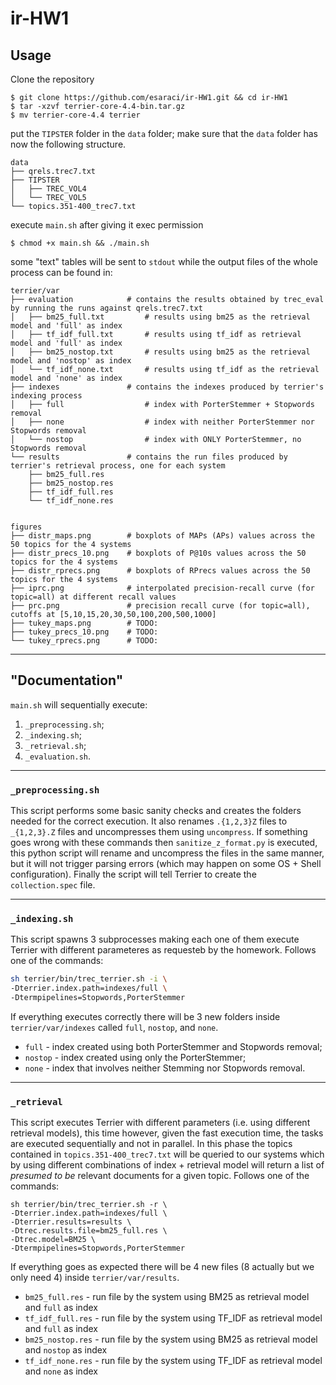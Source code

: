 # ir-HW1

## Usage

Clone the repository
```
$ git clone https://github.com/esaraci/ir-HW1.git && cd ir-HW1
$ tar -xzvf terrier-core-4.4-bin.tar.gz
$ mv terrier-core-4.4 terrier
```
put the `TIPSTER` folder in the `data` folder; make sure that the `data` folder has now the following structure.

```
data
├── qrels.trec7.txt
├── TIPSTER
│   ├── TREC_VOL4
│   └── TREC_VOL5
└── topics.351-400_trec7.txt
```

execute `main.sh` after giving it exec permission
```
$ chmod +x main.sh && ./main.sh
```

some "text" tables will be sent to `stdout` while the output files of the whole process can be found in:

```
terrier/var
├── evaluation            # contains the results obtained by trec_eval by running the runs against qrels.trec7.txt 
│   ├── bm25_full.txt         # results using bm25 as the retrieval model and 'full' as index
│   ├── tf_idf_full.txt       # results using tf_idf as retrieval model and 'full' as index
│   ├── bm25_nostop.txt       # results using bm25 as the retrieval model and 'nostop' as index
│   └── tf_idf_none.txt       # results using tf_idf as the retrieval model and 'none' as index
├── indexes               # contains the indexes produced by terrier's indexing process
│   ├── full                  # index with PorterStemmer + Stopwords removal
│   ├── none                  # index with neither PorterStemmer nor Stopwords removal
│   └── nostop                # index with ONLY PorterStemmer, no Stopwords removal
└── results               # contains the run files produced by terrier's retrieval process, one for each system
    ├── bm25_full.res    
    ├── bm25_nostop.res
    ├── tf_idf_full.res
    └── tf_idf_none.res


figures
├── distr_maps.png        # boxplots of MAPs (APs) values across the 50 topics for the 4 systems
├── distr_precs_10.png    # boxplots of P@10s values across the 50 topics for the 4 systems
├── distr_rprecs.png      # boxplots of RPrecs values across the 50 topics for the 4 systems
├── iprc.png              # interpolated precision-recall curve (for topic=all) at different recall values
├── prc.png               # precision recall curve (for topic=all), cutoffs at [5,10,15,20,30,50,100,200,500,1000]
├── tukey_maps.png        # TODO:
├── tukey_precs_10.png    # TODO:
└── tukey_rprecs.png      # TODO:
```

___

## "Documentation"

`main.sh` will sequentially execute:

1. `_preprocessing.sh`;
1. `_indexing.sh`;
1. `_retrieval.sh`;
1. `_evaluation.sh`.
___

### `_preprocessing.sh`
This script performs some basic sanity checks and creates the folders needed for the correct execution. It also renames `.{1,2,3}Z` files to `_{1,2,3}.Z` files and uncompresses them  using `uncompress`. If something goes wrong with these commands then `sanitize_z_format.py` is executed, this python script will rename and uncompress the files in the same manner, but it will not trigger parsing errors (which may happen on some OS + Shell configuration). Finally the script will tell Terrier to create the `collection.spec` file.

___

### `_indexing.sh`
This script spawns 3 subprocesses making each one of them execute Terrier with different parameteres as requesteb by the homework. Follows one of the commands:
```bash
sh terrier/bin/trec_terrier.sh -i \
-Dterrier.index.path=indexes/full \
-Dtermpipelines=Stopwords,PorterStemmer  
```
If everything executes correctly there will be 3 new folders inside `terrier/var/indexes` called `full`, `nostop`, and `none`. 

- `full` - index created using both PorterStemmer and Stopwords removal;
- `nostop` - index created using only the PorterStemmer;
- `none` - index that involves neither Stemming nor Stopwords removal.

___

### `_retrieval`
This script executes Terrier with different parameters (i.e. using different retrieval models), this time however, given the fast execution time, the tasks are executed sequentially and not in parallel. In this phase the topics contained in `topics.351-400_trec7.txt` will be queried to our systems which by using different combinations of index + retrieval model will return a list of _presumed to be_ relevant documents for a given topic. Follows one of the commands:

```
sh terrier/bin/trec_terrier.sh -r \
-Dterrier.index.path=indexes/full \
-Dterrier.results=results \
-Dtrec.results.file=bm25_full.res \
-Dtrec.model=BM25 \
-Dtermpipelines=Stopwords,PorterStemmer
```
If everything goes as expected there will be 4 new files (8 actually but we only need 4) inside `terrier/var/results`.

- `bm25_full.res` - run file by the system using BM25 as retrieval model and `full` as index
- `tf_idf_full.res` - run file by the system using TF_IDF as retrieval model and `full` as index
- `bm25_nostop.res` - run file by the system using BM25 as retrieval model and `nostop` as index
- `tf_idf_none.res` - run file by the system using TF_IDF as retrieval model and `none` as index

